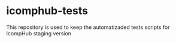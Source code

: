 # icomphub-tests
This repository is used to keep the automatizaded tests scripts for IcompHub staging version
